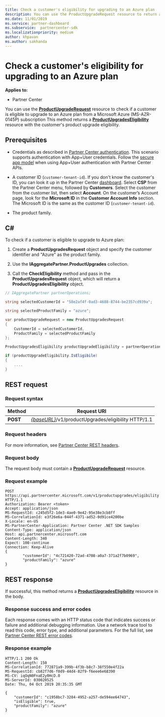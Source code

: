 ```yaml
---
title: Check a customer's eligibility for upgrading to an Azure plan
description: You can use the ProductUpgradeRequest resource to return a ProductUpgradesEligibility resource to determine if a customer is eligible to upgrade from a Microsoft Azure (MS-AZR-0145P) subscription to an Azure plan.
ms.date: 11/01/2019
ms.service: partner-dashboard
ms.subservice:  partnercenter-sdk
ms.localizationpriority: medium
author: khpavan
ms.author: sakhanda
---
```


# Check a customer's eligibility for upgrading to an Azure plan

**Applies to:**

- Partner Center

You can use the [**ProductUpgradeRequest**](product-upgrade-resources.md#productupgraderequest) resource to check if a customer is eligible to upgrade to an Azure plan from a Microsoft Azure (MS-AZR-0145P) subscription This method returns a [**ProductUpgradesEligibility**](product-upgrade-resources.md#productupgradeseligibility) resource with the customer's product upgrade eligibility.

## Prerequisites

- Credentials as described in [Partner Center authentication](partner-center-authentication.md). This scenario supports authentication with App+User credentials. Follow the [secure app model](enable-secure-app-model.md) when using App+User authentication with Partner Center APIs.

- A customer ID (`customer-tenant-id`). If you don't know the customer's ID, you can look it up in the Partner Center [dashboard](https://partner.microsoft.com/dashboard). Select **CSP** from the Partner Center menu, followed by **Customers**. Select the customer from the customer list, then select **Account**. On the customer’s Account page, look for the **Microsoft ID** in the **Customer Account Info** section. The Microsoft ID is the same as the customer ID  (`customer-tenant-id`).

- The product family.

## C\#

To check if a customer is eligible to upgrade to Azure plan:

1. Create a **ProductUpgradesRequest** object and specify the customer identifier and "Azure" as the product family.

2. Use the **IAggregatePartner.ProductUpgrades** collection.
3. Call the **CheckEligibility** method and pass in the **ProductUpgradesRequest** object, which will return a **ProductUpgradesEligibility** object.

```csharp
// IAggregatePartner partnerOperations;

string selectedCustomerId = "58e2af4f-0ad3-4688-8744-be2357cd939a";

string selectedProductFamily = "azure";

var productUpgradeRequest = new ProductUpgradesRequest
{
    CustomerId = selectedCustomerId,
    ProductFamily = selectedProductFamily
};

ProductUpgradesEligibility productUpgradeEligibility = partnerOperations.ProductUpgrades.CheckEligibility(productUpgradeRequest);

if (productUpgradeEligibility.IsEligibile)
{
    ....
}

```

## REST request

### Request syntax

| Method   | Request URI                                                                                   |
|----------|-----------------------------------------------------------------------------------------------|
| **POST** | [*{baseURL}*](partner-center-rest-urls.md)/v1/productUpgrades/eligibility HTTP/1.1 |

### Request headers

For more information, see [Partner Center REST headers](headers.md).

### Request body

The request body must contain a [**ProductUpgradeRequest**](product-upgrade-resources.md#productupgraderequest) resource.

### Request example

```http
POST https://api.partnercenter.microsoft.com/v1/productupgrades/eligibility HTTP/1.1
Authorization: Bearer <token>
Accept: application/json
MS-RequestId: c245d5f2-1de3-4ae0-9e42-95e38e3cb8ff
MS-CorrelationId: e3f26e6a-044f-4371-ad52-0d91ce4200be
X-Locale: en-US
MS-PartnerCenter-Application: Partner Center .NET SDK Samples
Content-Type: application/json
Host: api.partnercenter.microsoft.com
Content-Length: 340
Expect: 100-continue
Connection: Keep-Alive
{
        "customerId": "4c721420-72ad-4708-a0a7-371a2f7b0969",
        "productFamily": "azure"
}
```

## REST response

If successful, this method returns a [**ProductUpgradesEligibility**](product-upgrade-resources.md#productupgradeseligibility) resource in the body.

### Response success and error codes

Each response comes with an HTTP status code that indicates success or failure and additional debugging information. Use a network trace tool to read this code, error type, and additional parameters. For the full list, see [Partner Center REST error codes](error-codes.md).

### Response example

```http
HTTP/1.1 200 Ok
Content-Length: 150
MS-CorrelationId: 772871a9-399b-4f3b-b8c7-38f550e4f22a
MS-RequestId: cb82f7d6-f0d9-44d4-82f9-f6eee6e68390
MS-CV: iqOqN0FnaE2y0HcD.0
MS-ServerId: 030020525
Date: Thu, 04 Oct 2019 20:35:35 GMT

{
    "customerId": "c1958bc7-3284-4952-a257-de594ee64743",
    "isEligible": true,
    "productFamily": "azure"
}
```
